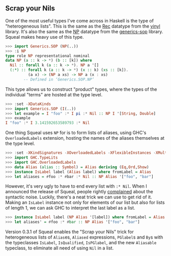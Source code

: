 ## Scrap your Nils

One of the most useful types I've come across in Haskell is the type of
"heterogeneous lists". This is the same as the [Rec](http://hackage.haskell.org/package/vinyl-0.8.1.1/docs/Data-Vinyl-Core.html)
datatype from the [vinyl](http://hackage.haskell.org/package/vinyl) library.
It's also the same as the [NP](http://hackage.haskell.org/package/generics-sop-0.3.2.0/docs/Generics-SOP-NP.html)
datatype from the [generics-sop](http://hackage.haskell.org/package/generics-sop) library.
Squeal makes heavy use of this type.

```Haskell
>>> import Generics.SOP (NP(..))
>>> :i NP
type role NP representational nominal
data NP (a :: k -> *) (b :: [k]) where
  Nil :: forall k (a :: k -> *). NP a '[]
  (:*) :: forall k (a :: k -> *) (x :: k) (xs :: [k]).
          (a x) -> (NP a xs) -> NP a (x : xs)
        -- Defined in ‘Generics.SOP.NP’
```

This type allows us to construct "product" types, where the types of the individual
"terms" are hosted at the type level.

```Haskell
>>> :set -XDataKinds
>>> import Generics.SOP (I(..))
>>> let example = I "foo" :* I pi :* Nil :: NP I '[String, Double]
>>> example
I "foo" :* I 3.141592653589793 :* Nil
```

One thing Squeal uses `NP` for is to form lists of aliases,
using GHC's `OverloadedLabels` extension, hosting the names
of the aliases themselves at the type level.

```Haskell
>>> :set -XKindSignatures -XOverloadedLabels -XFlexibleInstances -XMultiParamTypeClasses
>>> import GHC.TypeLits
>>> import GHC.OverloadedLabels
>>> data Alias (alias :: Symbol) = Alias deriving (Eq,Ord,Show)
>>> instance IsLabel label (Alias label) where fromLabel = Alias
>>> let aliases = #foo :* #bar :* Nil :: NP Alias '["foo", "bar"]
```

However, it's very ugly to have to end every list with `:* Nil`.
When I announced the release of Squeal, people rightly [complained](https://www.reddit.com/r/haskell/comments/6yr5v6/announcing_squeal_a_deep_embedding_of_sql_in/dmq8vvn)
about the syntactic noise. Luckily, there's a neat trick we can use to get rid of it.
Making an `IsLabel` instance not only for elements of our list
but also for lists of length 1, we can ask GHC to interpret
the last label as a list.

```Haskell
>>> instance IsLabel label (NP Alias '[label]) where fromLabel = Alias :* Nil
>>> let aliases' = #foo :* #bar :: NP Alias '["foo", "bar"]
```

Version 0.3.1 of Squeal enables the "Scrap your Nils" trick for
heterogeneous lists of `Alias`es, `Aliased` expressions, `PGlabel`s and `By`s
with the typeclasses `IsLabel`, `IsQualified`, `IsPGlabel`,
and the new `Aliasable` typeclass, to eliminate all need of using `Nil` in a list.
